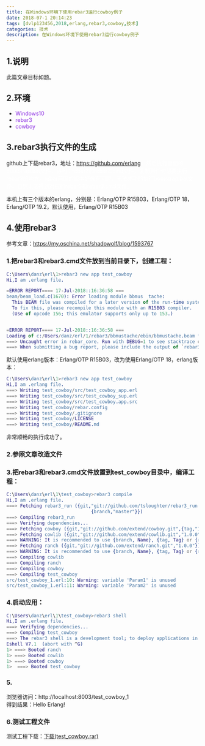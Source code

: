 ```yaml
---
title: 在Windows环境下使用rebar3运行cowboy例子
date: 2018-07-1 20:14:23
tags: [dvlp123456,2018,erlang,rebar3,cowboy,技术]
categories: 技术
description: 在Windows环境下使用rebar3运行cowboy例子
---
```


## 1.说明  

此篇文章目标如题。   

<!--more-->

## 2.环境  

- <font color="BlueViolet">Windows10</font>  
- <font color="BlueViolet">rebar3</font>  
- <font color="BlueViolet">cowboy</font>  

## 3.rebar3执行文件的生成  

github上下载rebar3，地址：https://github.com/erlang<font color="white">，然后执行里面的bootstrap.bat文件，得到：rebar3和rebar3.cmd文件，复制到任何想要执行rebar3的地方。rebar前面的版本好像有问题，无法成功的执行bootstrap.bat文件，自然无法得到对应的rebar3和rebar3.cmd文件。</font>  

本机上有三个版本的erlang，分别是：Erlang/OTP R15B03，Erlang/OTP 18，Erlang/OTP 19.2，默认使用，Erlang/OTP R15B03  

## 4.使用rebar3  

参考文章：https://my.oschina.net/shadowolf/blog/1593767  

### 1.把rebar3和rebar3.cmd文件放到当前目录下，创建工程：  

``` erlang
C:\Users\danz\erl\1>rebar3 new app test_cowboy
Hi,I am .erlang file.

=ERROR REPORT==== 17-Jul-2018::16:36:58 ===
beam/beam_load.c(1670): Error loading module bbmus	tache:
  This BEAM file was compiled for a later version of the run-time system than R15B03.
  To fix this, please recompile this module with an R15B03 compiler.
  (Use of opcode 156; this emulator supports only up to 153.)


=ERROR REPORT==== 17-Jul-2018::16:36:58 ===
Loading of c:/Users/danz/erl/1/rebar3/bbmustache/ebin/bbmustache.beam failed: badfile
===> Uncaught error in rebar_core. Run with DEBUG=1 to see stacktrace or consult rebar3.crashdump
===> When submitting a bug report, please include the output of `rebar3 report "your command"`
```   

默认使用erlang版本：Erlang/OTP R15B03，改为使用Erlang/OTP 18，erlang版本：  

``` erlang
C:\Users\danz\erl\1>rebar3 new app test_cowboy
Hi,I am .erlang file.
===> Writing test_cowboy/src/test_cowboy_app.erl
===> Writing test_cowboy/src/test_cowboy_sup.erl
===> Writing test_cowboy/src/test_cowboy.app.src
===> Writing test_cowboy/rebar.config
===> Writing test_cowboy/.gitignore
===> Writing test_cowboy/LICENSE
===> Writing test_cowboy/README.md
```   

非常顺畅的执行成功了。  

### 2.参照文章改造文件  

### 3.把rebar3和rebar3.cmd文件放置到test_cowboy目录中，编译工程：    

``` erlang
C:\Users\danz\erl\1\test_cowboy>rebar3 compile
Hi,I am .erlang file.
===> Fetching rebar3_run ({git,"git://github.com/tsloughter/rebar3_run.git",
                               {branch,"master"}})
===> Compiling rebar3_run
===> Verifying dependencies...
===> Fetching cowboy ({git,"git://github.com/extend/cowboy.git",{tag,"1.0.0"}})
===> Fetching cowlib ({git,"git://github.com/extend/cowlib.git","1.0.0"})
===> WARNING: It is recommended to use {branch, Name}, {tag, Tag} or {ref, Ref}, otherwise updating the dep may not work as expected.
===> Fetching ranch ({git,"git://github.com/extend/ranch.git","1.0.0"})
===> WARNING: It is recommended to use {branch, Name}, {tag, Tag} or {ref, Ref}, otherwise updating the dep may not work as expected.
===> Compiling cowlib
===> Compiling ranch
===> Compiling cowboy
===> Compiling test_cowboy
src/test_cowboy_1.erl:10: Warning: variable 'Param1' is unused
src/test_cowboy_1.erl:11: Warning: variable 'Param2' is unused
```   

### 4.启动应用：  

``` erlang
C:\Users\danz\erl\1\test_cowboy>rebar3 shell
Hi,I am .erlang file.
===> Verifying dependencies...
===> Compiling test_cowboy
===> The rebar3 shell is a development tool; to deploy applications in production, consider using releases (http://www.rebar3.org/docs/releases)
Eshell V7.1  (abort with ^G)
1> ===> Booted ranch
1> ===> Booted cowlib
1> ===> Booted cowboy
1>	===> Booted test_cowboy
```   

### 5.
浏览器访问：http://localhost:8003/test_cowboy_1  
得到结果：Hello Erlang!  

### 6.测试工程文件  

测试工程下载：[下载(test_cowboy.rar)](/download/test_cowboy.rar)  